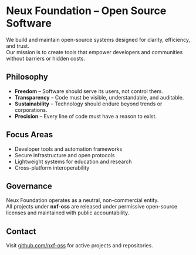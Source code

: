 # Neux Foundation – Open Source Software

We build and maintain open-source systems designed for clarity, efficiency, and trust.  
Our mission is to create tools that empower developers and communities without barriers or hidden costs.

## Philosophy

- **Freedom** – Software should serve its users, not control them.  
- **Transparency** – Code must be visible, understandable, and auditable.  
- **Sustainability** – Technology should endure beyond trends or corporations.  
- **Precision** – Every line of code must have a reason to exist.

## Focus Areas

- Developer tools and automation frameworks  
- Secure infrastructure and open protocols  
- Lightweight systems for education and research  
- Cross-platform interoperability

## Governance

Neux Foundation operates as a neutral, non-commercial entity.  
All projects under **nxf-oss** are released under permissive open-source licenses and maintained with public accountability.

## Contact

Visit [github.com/nxf-oss](https://github.com/nxf-oss) for active projects and repositories.
